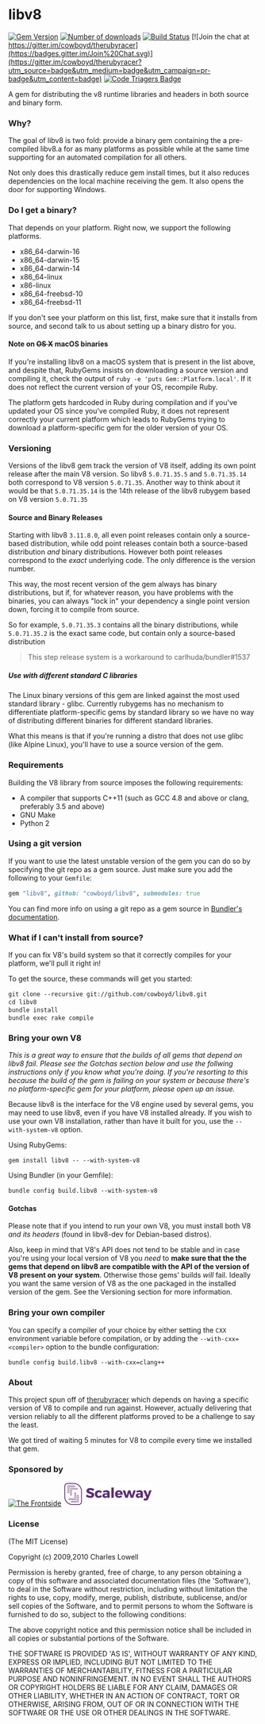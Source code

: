 # libv8
[![Gem Version](https://badge.fury.io/rb/libv8.svg)](http://badge.fury.io/rb/libv8)
[![Number of downloads](http://ruby-gem-downloads-badge.herokuapp.com/libv8?type=total)](https://rubygems.org/gems/libv8)
[![Build Status](https://travis-ci.org/cowboyd/libv8.svg?branch=master)](https://travis-ci.org/cowboyd/libv8)
[![Join the chat at https://gitter.im/cowboyd/therubyracer](https://badges.gitter.im/Join%20Chat.svg)](https://gitter.im/cowboyd/therubyracer?utm_source=badge&utm_medium=badge&utm_campaign=pr-badge&utm_content=badge)
[![Code Triagers Badge](https://www.codetriage.com/cowboyd/libv8/badges/users.svg)](https://www.codetriage.com/cowboyd/libv8)

A gem for distributing the v8 runtime libraries and headers in both
source and binary form.

### Why?

The goal of libv8 is two fold: provide a binary gem containing the a
pre-compiled libv8.a for as many platforms as possible while at the
same time supporting for an automated compilation for all others.

Not only does this drastically reduce gem install times, but it also
reduces dependencies on the local machine receiving the gem. It also
opens the door for supporting Windows.

### Do I get a binary?

That depends on your platform. Right now, we support the following
platforms.

* x86_64-darwin-16
* x86_64-darwin-15
* x86_64-darwin-14
* x86_64-linux
* x86-linux
* x86_64-freebsd-10
* x86_64-freebsd-11

If you don't see your platform on this list, first, make sure that it
installs from source, and second talk to us about setting up a binary
distro for you.

#### Note on ~~OS X~~ macOS binaries

If you're installing libv8 on a macOS system that is present in the list above,
and despite that, RubyGems insists on downloading a source version and compiling
it, check the output of `ruby -e 'puts Gem::Platform.local'`. If it does not
reflect the current version of your OS, recompile Ruby.

The platform gets hardcoded in Ruby during compilation and if you've updated
your OS since you've compiled Ruby, it does not represent correctly your current
platform which leads to RubyGems trying to download a platform-specific gem for
the older version of your OS.

### Versioning

Versions of the libv8 gem track the version of V8 itself, adding its
own point release after the main V8 version. So libv8 `5.0.71.35.5`
and `5.0.71.35.14` both correspond to V8 version `5.0.71.35`. Another
way to think about it would be that `5.0.71.35.14` is the 14th release
of the libv8 rubygem based on V8 version `5.0.71.35`

#### Source and Binary Releases

Starting with libv8 `3.11.8.0`, all even point releases contain
only a source-based distribution, while odd point releases contain both
a source-based distribution *and* binary distributions. However both
point releases correspond to the *exact* underlying code. The only
difference is the version number.

This way, the most recent version of the gem always has binary
distributions, but if, for whatever reason, you have problems with the
binaries, you can always "lock in" your dependency a single point version
down, forcing it to compile from source.

So for example, `5.0.71.35.3` contains all the binary distributions,
while `5.0.71.35.2` is the exact same code, but contain only a
source-based distribution

> This step release system is a workaround to carlhuda/bundler#1537

##### Use with different standard C libraries

The Linux binary versions of this gem are linked against the most used standard
library - glibc. Currently rubygems has no mechanism to differentiate
platform-specific gems by standard library so we have no way of distributing
different binaries for different standard libraries.

What this means is that if you're running a distro that does not use glibc
(like Alpine Linux), you'll have to use a source version of the gem.

### Requirements

Building the V8 library from source imposes the following requirements:

*  A compiler that supports C++11 (such as GCC 4.8 and above or clang,
preferably 3.5 and above)
*  GNU Make
*  Python 2

### Using a git version

If you want to use the latest unstable version of the gem you can do
so by specifying the git repo as a gem source. Just make sure you add
the following to your `Gemfile`:

```Ruby
gem "libv8", github: "cowboyd/libv8", submodules: true
```

You can find more info on using a git repo as a gem source in
[Bundler's documentation](http://bundler.io/v1.3/git.html).

### What if I can't install from source?

If you can fix V8's build system so that it correctly compiles for your
platform, we'll pull it right in!

To get the source, these commands will get you started:

    git clone --recursive git://github.com/cowboyd/libv8.git
    cd libv8
    bundle install
    bundle exec rake compile

### Bring your own V8

*This is a great way to ensure that the builds of all gems that depend on libv8
fail. Please see the Gotchas section below and use the follwing instructions
only if you know what you're doing. If you're resorting to this because the
build of the gem is failing on your system or because there's no
platform-specific gem for your platform, please open up an issue.*

Because libv8 is the interface for the V8 engine used by several gems, you may
need to use libv8, even if you have V8 installed already. If you wish to use
your own V8 installation, rather than have it built for you, use the
`--with-system-v8` option.

Using RubyGems:

    gem install libv8 -- --with-system-v8

Using Bundler (in your Gemfile):

    bundle config build.libv8 --with-system-v8

#### Gotchas

Please note that if you intend to run your own V8, you must install
both V8 *and its headers* (found in libv8-dev for Debian-based distros).

Also, keep in mind that V8's API does not tend to be stable and in case you're
using your local version of V8 you *need* to **make sure that the the gems that
depend on libv8 are compatible with the API of the version of V8 present on your
system**. Otherwise those gems' builds *will* fail. Ideally you want the same
version of V8 as the one packaged in the installed version of the gem. See the
Versioning section for more information.

### Bring your own compiler

You can specify a compiler of your choice by either setting the `CXX`
environment variable before compilation, or by adding the
`--with-cxx=<compiler>` option to the bundle configuration:

    bundle config build.libv8 --with-cxx=clang++

### About

This project spun off of
[therubyracer](http://github.com/cowboyd/therubyracer) which depends
on having a specific version of V8 to compile and run against.
However, actually delivering that version reliably to all the
different platforms proved to be a challenge to say the least.

We got tired of waiting 5 minutes for V8 to compile every time we
installed that gem.

### Sponsored by

<a href="http://frontside.io">![The Frontside](/thefrontside.png)</a>
<a href="https://www.scaleway.com">![Scaleway](/scaleway.png)</a>

### License

(The MIT License)

Copyright (c) 2009,2010 Charles Lowell

Permission is hereby granted, free of charge, to any person obtaining
a copy of this software and associated documentation files (the
'Software'), to deal in the Software without restriction, including
without limitation the rights to use, copy, modify, merge, publish,
distribute, sublicense, and/or sell copies of the Software, and to
permit persons to whom the Software is furnished to do so, subject to
the following conditions:

The above copyright notice and this permission notice shall be
included in all copies or substantial portions of the Software.

THE SOFTWARE IS PROVIDED 'AS IS', WITHOUT WARRANTY OF ANY KIND,
EXPRESS OR IMPLIED, INCLUDING BUT NOT LIMITED TO THE WARRANTIES OF
MERCHANTABILITY, FITNESS FOR A PARTICULAR PURPOSE AND NONINFRINGEMENT.
IN NO EVENT SHALL THE AUTHORS OR COPYRIGHT HOLDERS BE LIABLE FOR ANY
CLAIM, DAMAGES OR OTHER LIABILITY, WHETHER IN AN ACTION OF CONTRACT,
TORT OR OTHERWISE, ARISING FROM, OUT OF OR IN CONNECTION WITH THE
SOFTWARE OR THE USE OR OTHER DEALINGS IN THE SOFTWARE.
